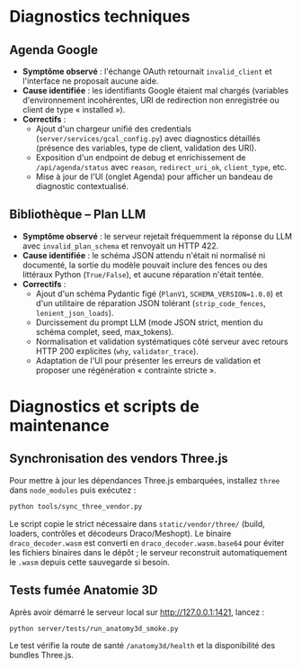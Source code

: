 # Diagnostics techniques

## Agenda Google

- **Symptôme observé** : l'échange OAuth retournait `invalid_client` et l'interface ne proposait aucune aide.
- **Cause identifiée** : les identifiants Google étaient mal chargés (variables d'environnement incohérentes, URI de redirection non enregistrée ou client de type « installed »).
- **Correctifs** :
  - Ajout d'un chargeur unifié des credentials (`server/services/gcal_config.py`) avec diagnostics détaillés (présence des variables, type de client, validation des URI).
  - Exposition d'un endpoint de debug et enrichissement de `/api/agenda/status` avec `reason`, `redirect_uri_ok`, `client_type`, etc.
  - Mise à jour de l'UI (onglet Agenda) pour afficher un bandeau de diagnostic contextualisé.

## Bibliothèque – Plan LLM

- **Symptôme observé** : le serveur rejetait fréquemment la réponse du LLM avec `invalid_plan_schema` et renvoyait un HTTP 422.
- **Cause identifiée** : le schéma JSON attendu n'était ni normalisé ni documenté, la sortie du modèle pouvait inclure des fences ou des littéraux Python (`True/False`), et aucune réparation n'était tentée.
- **Correctifs** :
  - Ajout d'un schéma Pydantic figé (`PlanV1`, `SCHEMA_VERSION=1.0.0`) et d'un utilitaire de réparation JSON tolérant (`strip_code_fences`, `lenient_json_loads`).
  - Durcissement du prompt LLM (mode JSON strict, mention du schéma complet, seed, max_tokens).
  - Normalisation et validation systématiques côté serveur avec retours HTTP 200 explicites (`why`, `validator_trace`).
  - Adaptation de l'UI pour présenter les erreurs de validation et proposer une régénération « contrainte stricte ».
# Diagnostics et scripts de maintenance

## Synchronisation des vendors Three.js

Pour mettre à jour les dépendances Three.js embarquées, installez `three` dans `node_modules` puis exécutez :

```bash
python tools/sync_three_vendor.py
```

Le script copie le strict nécessaire dans `static/vendor/three/` (build, loaders, contrôles et décodeurs Draco/Meshopt).
Le binaire `draco_decoder.wasm` est converti en `draco_decoder.wasm.base64` pour éviter les fichiers binaires dans le dépôt ;
le serveur reconstruit automatiquement le `.wasm` depuis cette sauvegarde si besoin.

## Tests fumée Anatomie 3D

Après avoir démarré le serveur local sur http://127.0.0.1:1421, lancez :

```bash
python server/tests/run_anatomy3d_smoke.py
```

Le test vérifie la route de santé `/anatomy3d/health` et la disponibilité des bundles Three.js.
